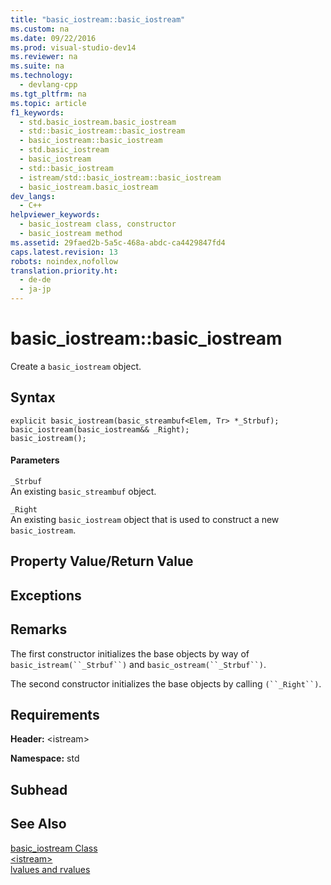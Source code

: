 ```yaml
---
title: "basic_iostream::basic_iostream"
ms.custom: na
ms.date: 09/22/2016
ms.prod: visual-studio-dev14
ms.reviewer: na
ms.suite: na
ms.technology: 
  - devlang-cpp
ms.tgt_pltfrm: na
ms.topic: article
f1_keywords: 
  - std.basic_iostream.basic_iostream
  - std::basic_iostream::basic_iostream
  - basic_iostream::basic_iostream
  - std.basic_iostream
  - basic_iostream
  - std::basic_iostream
  - istream/std::basic_iostream::basic_iostream
  - basic_iostream.basic_iostream
dev_langs: 
  - C++
helpviewer_keywords: 
  - basic_iostream class, constructor
  - basic_iostream method
ms.assetid: 29faed2b-5a5c-468a-abdc-ca4429847fd4
caps.latest.revision: 13
robots: noindex,nofollow
translation.priority.ht: 
  - de-de
  - ja-jp
---
```

# basic_iostream::basic_iostream
Create a `basic_iostream` object.  
  
## Syntax  
  
```  
explicit basic_iostream(basic_streambuf<Elem, Tr> *_Strbuf);  
basic_iostream(basic_iostream&& _Right);  
basic_iostream();  
```  
  
#### Parameters  
 `_Strbuf`  
 An existing `basic_streambuf` object.  
  
 `_Right`  
 An existing `basic_iostream` object that is used to construct a new `basic_iostream`.  
  
## Property Value/Return Value  
  
## Exceptions  
  
## Remarks  
 The first constructor initializes the base objects by way of `basic_istream(``_Strbuf``)` and `basic_ostream(``_Strbuf``)`.  
  
 The second constructor initializes the base objects by calling `(``_Right``)`.  
  
## Requirements  
 **Header:** <istream\>  
  
 **Namespace:** std  
  
## Subhead  
  
## See Also  
 [basic_iostream Class](../vs140/basic_iostream-class.md)   
 [<istream\>](../vs140/-istream-.md)   
 [lvalues and rvalues](../vs140/lvalues-and-rvalues--visual-c---.md)